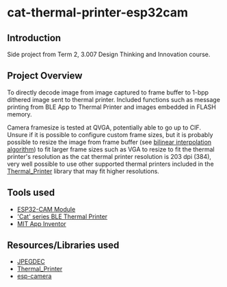 # cat-thermal-printer-esp32cam
## Introduction
Side project from Term 2, 3.007 Design Thinking and Innovation course.

## Project Overview
To directly decode image from image captured to frame buffer to 1-bpp dithered image sent to thermal printer. Included functions such as message printing from BLE App to Thermal Printer and images embedded in FLASH memory.

Camera framesize is tested at QVGA, potentially able to go up to CIF. Unsure if it is possible to configure custom frame sizes, but it is probably possible to resize the image from frame buffer (see [bilinear interpolation algorithm](https://rosettacode.org/wiki/Bilinear_interpolation)) to fit larger frame sizes such as VGA to resize to fit the thermal printer's resolution as the cat thermal printer resolution is 203 dpi (384), very well possible to use other supported thermal printers included in the [Thermal_Printer](https://github.com/bitbank2/Thermal_Printer) library that may fit higher resolutions.

## Tools used
- [ESP32-CAM Module](https://randomnerdtutorials.com/esp32-cam-video-streaming-face-recognition-arduino-ide/)
- ['Cat' series BLE Thermal Printer](https://hackspace.raspberrypi.com/articles/bluetooth-cat-thermal-printer-review)
- [MIT App Inventor](https://appinventor.mit.edu/)

## Resources/Libraries used
- [JPEGDEC](https://github.com/bitbank2/JPEGDEC)
- [Thermal_Printer](https://github.com/bitbank2/Thermal_Printer)
- [esp-camera](https://github.com/espressif/esp32-camera)
